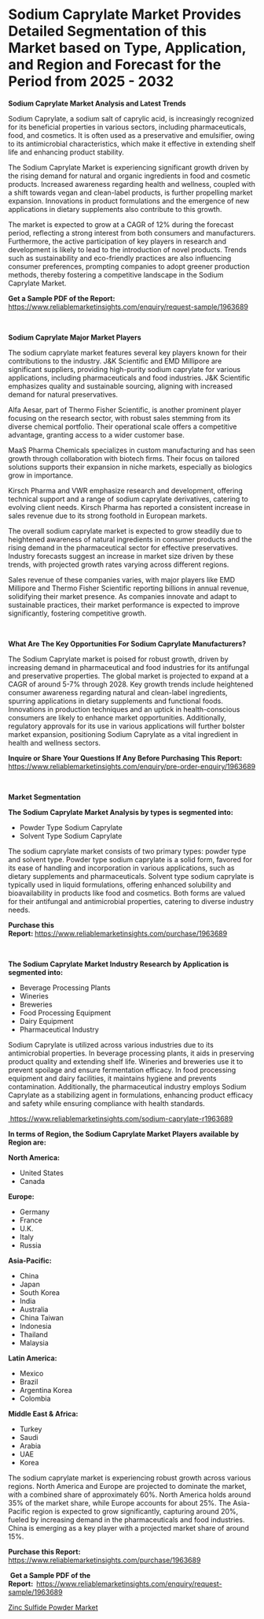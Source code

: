 <p><h1>Sodium Caprylate Market Provides Detailed Segmentation of this Market based on Type, Application, and Region and Forecast for the Period from 2025 - 2032</h1></p><p><strong>Sodium Caprylate Market Analysis and Latest Trends</strong></p>
<p><p>Sodium Caprylate, a sodium salt of caprylic acid, is increasingly recognized for its beneficial properties in various sectors, including pharmaceuticals, food, and cosmetics. It is often used as a preservative and emulsifier, owing to its antimicrobial characteristics, which make it effective in extending shelf life and enhancing product stability.</p><p>The Sodium Caprylate Market is experiencing significant growth driven by the rising demand for natural and organic ingredients in food and cosmetic products. Increased awareness regarding health and wellness, coupled with a shift towards vegan and clean-label products, is further propelling market expansion. Innovations in product formulations and the emergence of new applications in dietary supplements also contribute to this growth.</p><p>The market is expected to grow at a CAGR of 12% during the forecast period, reflecting a strong interest from both consumers and manufacturers. Furthermore, the active participation of key players in research and development is likely to lead to the introduction of novel products. Trends such as sustainability and eco-friendly practices are also influencing consumer preferences, prompting companies to adopt greener production methods, thereby fostering a competitive landscape in the Sodium Caprylate Market.</p></p>
<p><strong>Get a Sample PDF of the Report:&nbsp;</strong> <a href="https://www.reliablemarketinsights.com/enquiry/request-sample/1963689?utm_campaign=3369&utm_medium=2&utm_source=Github&utm_content=ia&utm_term=02042025&utm_id=sodium-caprylate">https://www.reliablemarketinsights.com/enquiry/request-sample/1963689</a></p>
<p>&nbsp;</p>
<p><strong>Sodium Caprylate Major Market Players</strong></p>
<p><p>The sodium caprylate market features several key players known for their contributions to the industry. J&K Scientific and EMD Millipore are significant suppliers, providing high-purity sodium caprylate for various applications, including pharmaceuticals and food industries. J&K Scientific emphasizes quality and sustainable sourcing, aligning with increased demand for natural preservatives.</p><p>Alfa Aesar, part of Thermo Fisher Scientific, is another prominent player focusing on the research sector, with robust sales stemming from its diverse chemical portfolio. Their operational scale offers a competitive advantage, granting access to a wider customer base.</p><p>MaaS Pharma Chemicals specializes in custom manufacturing and has seen growth through collaboration with biotech firms. Their focus on tailored solutions supports their expansion in niche markets, especially as biologics grow in importance.</p><p>Kirsch Pharma and VWR emphasize research and development, offering technical support and a range of sodium caprylate derivatives, catering to evolving client needs. Kirsch Pharma has reported a consistent increase in sales revenue due to its strong foothold in European markets.</p><p>The overall sodium caprylate market is expected to grow steadily due to heightened awareness of natural ingredients in consumer products and the rising demand in the pharmaceutical sector for effective preservatives. Industry forecasts suggest an increase in market size driven by these trends, with projected growth rates varying across different regions.</p><p>Sales revenue of these companies varies, with major players like EMD Millipore and Thermo Fisher Scientific reporting billions in annual revenue, solidifying their market presence. As companies innovate and adapt to sustainable practices, their market performance is expected to improve significantly, fostering competitive growth.</p></p>
<p>&nbsp;</p>
<p><strong>What Are The Key Opportunities For Sodium Caprylate Manufacturers?</strong></p>
<p><p>The Sodium Caprylate market is poised for robust growth, driven by increasing demand in pharmaceutical and food industries for its antifungal and preservative properties. The global market is projected to expand at a CAGR of around 5-7% through 2028. Key growth trends include heightened consumer awareness regarding natural and clean-label ingredients, spurring applications in dietary supplements and functional foods. Innovations in production techniques and an uptick in health-conscious consumers are likely to enhance market opportunities. Additionally, regulatory approvals for its use in various applications will further bolster market expansion, positioning Sodium Caprylate as a vital ingredient in health and wellness sectors.</p></p>
<p><strong>Inquire or Share Your Questions If Any Before Purchasing This Report:</strong> <a href="https://www.reliablemarketinsights.com/enquiry/pre-order-enquiry/1963689?utm_campaign=3369&utm_medium=2&utm_source=Github&utm_content=ia&utm_term=02042025&utm_id=sodium-caprylate">https://www.reliablemarketinsights.com/enquiry/pre-order-enquiry/1963689</a></p>
<p>&nbsp;</p>
<p><strong>Market Segmentation</strong></p>
<p><strong>The Sodium Caprylate Market Analysis by types is segmented into:</strong></p>
<p><ul><li>Powder Type Sodium Caprylate</li><li>Solvent Type Sodium Caprylate</li></ul></p>
<p><p>The sodium caprylate market consists of two primary types: powder type and solvent type. Powder type sodium caprylate is a solid form, favored for its ease of handling and incorporation in various applications, such as dietary supplements and pharmaceuticals. Solvent type sodium caprylate is typically used in liquid formulations, offering enhanced solubility and bioavailability in products like food and cosmetics. Both forms are valued for their antifungal and antimicrobial properties, catering to diverse industry needs.</p></p>
<p><strong>Purchase this Report:&nbsp;</strong><a href="https://www.reliablemarketinsights.com/purchase/1963689?utm_campaign=3369&utm_medium=2&utm_source=Github&utm_content=ia&utm_term=02042025&utm_id=sodium-caprylate">https://www.reliablemarketinsights.com/purchase/1963689</a></p>
<p>&nbsp;</p>
<p><strong>The Sodium Caprylate Market Industry Research by Application is segmented into:</strong></p>
<p><ul><li>Beverage Processing Plants</li><li>Wineries</li><li>Breweries</li><li>Food Processing Equipment</li><li>Dairy Equipment</li><li>Pharmaceutical Industry</li></ul></p>
<p><p>Sodium Caprylate is utilized across various industries due to its antimicrobial properties. In beverage processing plants, it aids in preserving product quality and extending shelf life. Wineries and breweries use it to prevent spoilage and ensure fermentation efficacy. In food processing equipment and dairy facilities, it maintains hygiene and prevents contamination. Additionally, the pharmaceutical industry employs Sodium Caprylate as a stabilizing agent in formulations, enhancing product efficacy and safety while ensuring compliance with health standards.</p></p>
<p><a href="https://www.reliablemarketinsights.com/sodium-caprylate-r1963689?utm_campaign=3369&utm_medium=2&utm_source=Github&utm_content=ia&utm_term=02042025&utm_id=sodium-caprylate">&nbsp;https://www.reliablemarketinsights.com/sodium-caprylate-r1963689</a></p>
<p><strong>In terms of Region, the Sodium Caprylate Market Players available by Region are:</strong></p>
<p>
    <p> <strong> North America: </strong>
        <ul>
            <li>United States</li>
            <li>Canada</li>
        </ul>
        </p> 
    <p> <strong> Europe: </strong>
        <ul>
            <li>Germany</li>
            <li>France</li>
            <li>U.K.</li>
            <li>Italy</li>
            <li>Russia</li>
        </ul>
        </p> 
    <p> <strong> Asia-Pacific: </strong>
        <ul>
            <li>China</li>
            <li>Japan</li>
            <li>South Korea</li>
            <li>India</li>
            <li>Australia</li>
            <li>China Taiwan</li>
            <li>Indonesia</li>
            <li>Thailand</li>
            <li>Malaysia</li>
        </ul>
        </p> 
    <p> <strong> Latin America: </strong>
        <ul>
            <li>Mexico</li>
            <li>Brazil</li>
            <li>Argentina Korea</li>
            <li>Colombia</li>
        </ul>
        </p> 
    <p> <strong> Middle East & Africa: </strong>
        <ul>
            <li>Turkey</li>
            <li>Saudi</li>
            <li>Arabia</li>
            <li>UAE</li>
            <li>Korea</li>
        </ul>
    </p>
    </p>
<p><p>The sodium caprylate market is experiencing robust growth across various regions. North America and Europe are projected to dominate the market, with a combined share of approximately 60%. North America holds around 35% of the market share, while Europe accounts for about 25%. The Asia-Pacific region is expected to grow significantly, capturing around 20%, fueled by increasing demand in the pharmaceuticals and food industries. China is emerging as a key player with a projected market share of around 15%.</p></p>
<p><strong>Purchase this Report: </strong><a href="https://www.reliablemarketinsights.com/purchase/1963689?utm_campaign=3369&utm_medium=2&utm_source=Github&utm_content=ia&utm_term=02042025&utm_id=sodium-caprylate">https://www.reliablemarketinsights.com/purchase/1963689</a></p>
<p>&nbsp;<strong>Get a Sample PDF of the Report:&nbsp;&nbsp;</strong><a href="https://www.reliablemarketinsights.com/enquiry/request-sample/1963689?utm_campaign=3369&utm_medium=2&utm_source=Github&utm_content=ia&utm_term=02042025&utm_id=sodium-caprylate">https://www.reliablemarketinsights.com/enquiry/request-sample/1963689</a></p>
<p><strong></strong></p>
<p><p><a href="https://github.com/shirlantosx7/Market-Research-Report-List-1/blob/main/zinc-sulfide-powder-market.md?utm_campaign=3369&utm_medium=2&utm_source=Github&utm_content=ia&utm_term=02042025&utm_id=sodium-caprylate">Zinc Sulfide Powder Market</a></p></p>